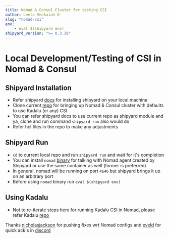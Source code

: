 ```yaml
---
title: Nomad & Consul Cluster for testing CSI
author: Leela Venkaiah G
slug: "nomad-csi"
env:
    - eval $(shipyard env)
shipyard_version: ">= 0.3.30"
---
```


# Local Development/Testing of CSI in Nomad & Consul

## Shipyard Installation
- Refer shipyard [docs](https://shipyard.run/docs/install) for installing shipyard on your local machine
- Clone current [repo](https://github.com/leelavg/kadalu-nomad/) for bringing up Nomad & Consul cluster with defaults to use Kadalu (or any) CSI
- You can refer shipyard docs to use current repo as shipyard module and ya, clone and run command `shipyard run` also would do
- Refer hcl files in the repo to make any adjustments

## Shipyard Run
- `cd` to current local repo and run `shipyard run` and wait for it's completion
- You can install `nomad` [binary](https://www.nomadproject.io/docs/install) for talking with Nomad agent created by Shipyard or use the same container as well (former is preferred)
- In general, nomad will be running on port `4646` but shipyard brings it up on an arbitrary port
- Before using `nomad` binary run `eval $(shipyard env)`

## Using Kadalu
- Not to re-iterate steps here for running Kadalu CSI in Nomad, please refer Kadalu [repo](https://github.com/kadalu/kadalu/tree/devel/nomad)

Thanks [nicholasjackson](https://github.com/nicholasjackson) for pushing fixes wrt Nomad configs and [eveld](https://github.com/eveld) for quick ack's in [discord](https://discord.gg/ZuEFPJU69D)
